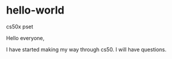 # hello-world
cs50x pset

Hello everyone,

I have started making my way through cs50.  I will have questions.
